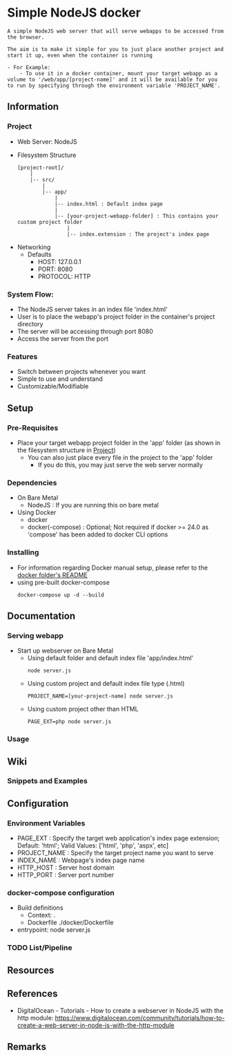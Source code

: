 # Simple NodeJS docker

```
A simple NodeJS web server that will serve webapps to be accessed from the browser.

The aim is to make it simple for you to just place another project and start it up, even when the container is running

- For Example:
    - To use it in a docker container, mount your target webapp as a volume to '/web/app/[project-name]' and it will be available for you to run by specifying through the environment variable 'PROJECT_NAME'.
```

## Information
### Project
+ Web Server: NodeJS
- Filesystem Structure
    ```
    [project-root]/
        |
        |-- src/
            |
            |-- app/
                |
                |-- index.html : Default index page
                |
                |-- [your-project-webapp-folder] : This contains your custom project folder
                    |
                    |-- index.extension : The project's index page
    ```
- Networking
    - Defaults
        + HOST: 127.0.0.1
        + PORT: 8080
        + PROTOCOL: HTTP

### System Flow:
- The NodeJS server takes in an index file 'index.html'
- User is to place the webapp's project folder in the container's project directory
- The server will be accessing through port 8080
- Access the server from the port

### Features
+ Switch between projects whenever you want
+ Simple to use and understand
+ Customizable/Modifiable

## Setup
### Pre-Requisites
- Place your target webapp project folder in the 'app' folder (as shown in the filesystem structure in [Project](#Project))
    - You can also just place every file in the project to the 'app' folder
        + If you do this, you may just serve the web server normally

### Dependencies
- On Bare Metal
    + NodeJS            : If you are running this on bare metal
- Using Docker
    + docker
    + docker(-compose) : Optional; Not required if docker >= 24.0 as 'compose' has been added to docker CLI options

### Installing
- For information regarding Docker manual setup, please refer to the [docker folder's README](docker)
- using pre-built docker-compose
    ```console
    docker-compose up -d --build
    ```

## Documentation
### Serving webapp
- Start up webserver on Bare Metal
    - Using default folder and default index file 'app/index.html'
        ```console
        node server.js
        ```
    - Using custom project and default index file type (.html)
        ```console
        PROJECT_NAME=[your-project-name] node server.js
        ```
    - Using custom project other than HTML
        ```console
        PAGE_EXT=php node server.js
        ```

### Usage

## Wiki
### Snippets and Examples

## Configuration
### Environment Variables
+ PAGE_EXT     : Specify the target web application's index page extension; Default: 'html'; Valid Values: ['html', 'php', 'aspx', etc]
+ PROJECT_NAME : Specify the target project name you want to serve
+ INDEX_NAME   : Webpage's index page name
+ HTTP_HOST    : Server host domain
+ HTTP_PORT    : Server port number

### docker-compose configuration
- Build definitions
    + Context: .
    + Dockerfile ./docker/Dockerfile
- entrypoint: node server.js

### TODO List/Pipeline

## Resources

## References
+ DigitalOcean - Tutorials - How to create a webserver in NodeJS with the http module: https://www.digitalocean.com/community/tutorials/how-to-create-a-web-server-in-node-js-with-the-http-module

## Remarks

